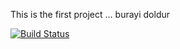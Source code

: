 This is the first project ... burayi doldur

[![Build Status](https://app.travis-ci.com/barismutan/demo_app_481.svg?branch=main)](https://app.travis-ci.com/barismutan/demo_app_481)